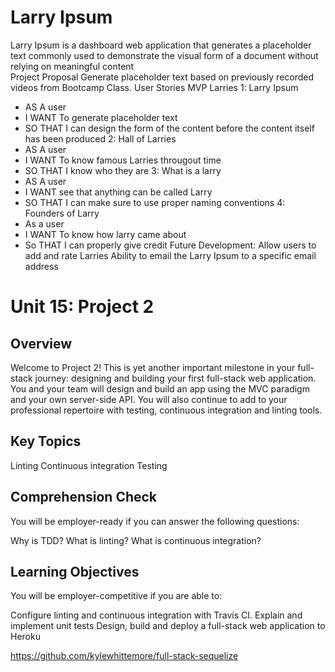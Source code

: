 # Larry Ipsum

Larry Ipsum is a dashboard web application that generates a placeholder text commonly used to demonstrate the visual form of a document without relying on meaningful content  
Project Proposal
Generate placeholder text based on previously recorded videos from Bootcamp Class.
User Stories
MVP Larries
1: Larry Ipsum
- AS A user 
- I WANT To generate placeholder text
- SO THAT I can design the form of the content before the content itself has been produced
2: Hall of Larries
- AS A user 
- I WANT To know famous Larries througout time
- SO THAT I know who they are
3: What is a larry
- AS A user 
- I WANT see that anything can be called Larry
- SO THAT I can make sure to use proper naming conventions
4: Founders of Larry
- As a user
- I WANT To know how larry came about
- So THAT I can properly give credit
Future Development:
Allow users to add and rate Larries 
Ability to email the Larry Ipsum to a specific email address

# Unit 15: Project 2

## Overview
Welcome to Project 2! This is yet another important milestone in your full-stack journey: designing and building your first full-stack web application. You and your team will design and build an app using the MVC paradigm and your own server-side API. You will also continue to add to your professional repertoire with testing, continuous integration and linting tools.

## Key Topics

Linting
Continuous integration
Testing


## Comprehension Check
You will be employer-ready if you can answer the following questions:

Why is TDD?
What is linting?
What is continuous integration?


## Learning Objectives
You will be employer-competitive if you are able to:

Configure linting and continuous integration with Travis CI.
Explain and implement unit tests
Design, build and deploy a full-stack web application to Heroku

https://github.com/kylewhittemore/full-stack-sequelize